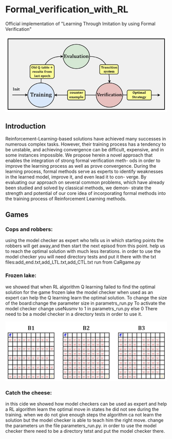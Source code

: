 # Formal_verification_with_RL
Official implementation of "Learning Through Imitation by using Formal
Verification"

![](https://github.com/eliyabron/Formal_verification_with_RL/blob/main/Images/Fig1.jpg)

## Introduction

Reinforcement-Learning-based solutions have achieved many
successes in numerous complex tasks. However, their training process has
a tendency to be unstable, and achieving convergence can be difficult,
expensive, and in some instances impossible. We propose herein a novel
approach that enables the integration of strong formal verification meth-
ods in order to improve the learning process as well as prove convergence.
During the learning process, formal methods serve as experts to identify
weaknesses in the learned model, improve it, and even lead it to con-
verge. By evaluating our approach on several common problems, which
have already been studied and solved by classical methods, we demon-
strate the strength and potential of our core idea of incorporating formal
methods into the training process of Reinforcement Learning methods.

## Games
### Cops and robbers:
using the model checker as expert who tells us in which starting points the robbers will get away,and then start the next episod from this point. help us to reach the optimal solution with much less iterations. in order to use the model checker you will need directory tests and put it there with the txt files:add_end.txt,add_LTL.txt,add_CTL.txt run from CaRgame.py


### Frozen lake:
we showed that when RL algorithm Q learning failed to find the optimal solution for the game frozen lake the model checker when used as an expert can help the Q learning learn the optimal solution. To change the size of the board:change the parameter size in parametrs_run.py To activate the model checker change useNusmv to 1 in parametrs_run.py else 0 There need to be a model checker in a directory tests in order to use it.

![](https://github.com/eliyabron/Formal_verification_with_RL/blob/main/Images/Hard.jpg)

### Catch the cheese:
in this cide we showed how model checkers can be used as expert and help a RL algorithm learn the optimal move in states he did not see during the training. when we do not give enough steps the algorithm ca not learn the solution but the model checker is able to teach him the right move. change the parameters un the file parameters_run.py. in order to use the model checker there need to be a directory tetst and put the model checker there.

